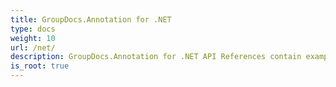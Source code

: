 ```yaml
---
title: GroupDocs.Annotation for .NET
type: docs
weight: 10
url: /net/
description: GroupDocs.Annotation for .NET API References contain examples, code snippets, and API documentation. It provides namespaces, classes, interfaces, and other API details.
is_root: true
---
```

